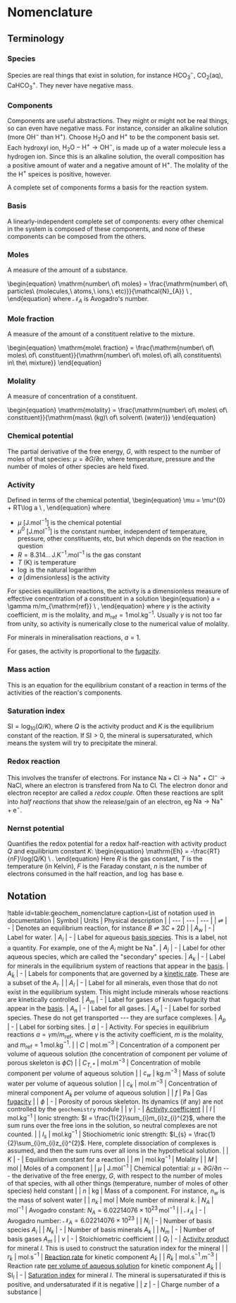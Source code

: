 # Nomenclature

## Terminology

### Species

Species are real things that exist in solution, for instance HCO$_{3}^{-}$, CO$_{2}$(aq), CaHCO$_{3}^{+}$.  They never have negative mass.

### Components

Components are useful abstractions.  They might or might not be real things, so can even have negative mass.  For instance, consider an alkaline solution (more OH$^{-}$ than H$^{+}$).  Choose H$_{2}$O and H$^{+}$ to be the component basis set.  Each hydroxyl ion, $\mathrm{H}_{2}\mathrm{O} - \mathrm{H}^{+} \rightarrow \mathrm{OH}^{-}$, is made up of a water molecule less a hydrogen ion.  Since this is an alkaline solution, the overall composition has a positive amount of water and a negative amount of H$^{+}$.  The molality of the the H$^{+}$ speices is positive, however.

A complete set of components forms a basis for the reaction system.

### Basis

A linearly-independent complete set of components: every other chemical in the system is composed of these components, and none of these components can be composed from the others.

### Moles

A measure of the amount of a substance.

\begin{equation}
\mathrm{number\ of\ moles} = \frac{\mathrm{number\ of\ particles\ (molecules,\ atoms,\ ions,\ etc)}}{\mathcal{N}_{A}} \ ,
\end{equation}
where $\mathcal{N}_{A}$ is Avogadro's number.

### Mole fraction

A measure of the amount of a constituent relative to the mixture.

\begin{equation}
\mathrm{mole\ fraction} = \frac{\mathrm{number\ of\ moles\ of\ constituent}}{\mathrm{number\ of\ moles\ of\ all\ constituents\ in\ the\ mixture}}
\end{equation}

### Molality

A measure of concentration of a constituent.

\begin{equation}
\mathrm{molality} = \frac{\mathrm{number\ of\ moles\ of\ constituent}}{\mathrm{mass\ (kg)\ of\ solvent\ (water)}}
\end{equation}

### Chemical potential

The partial derivative of the free energy, $G$, with respect to the number of moles of that species: $\mu = \partial G/\partial n$, where temperature, pressure and the number of moles of other species are held fixed.

### Activity

Defined in terms of the chemical potential,
\begin{equation}
\mu = \mu^{0} + RT\log a \ ,
\end{equation}
where

- $\mu$ \[J.mol$^{-1}$\] is the chemical potential
- $\mu^{0}$ \[J.mol$^{-1}$\] is the constant number, independent of temperature, pressure, other constituents, etc, but which depends on the reaction in question
- $R = 8.314\ldots\,$J.K$^{-1}$.mol$^{-1}$ is the gas constant
- $T$ (K) is temperature
- $\log$ is the natural logarithm
- $a$ \[dimensionless\] is the activity

For species equilibrium reactions, the activity is a dimensionless measure of effective concentration of a constituent in a solution
\begin{equation}
a = \gamma m/m_{\mathrm{ref}} \ ,
\end{equation}
where $\gamma$ is the activity coefficient, $m$ is the molality, and $m_{\mathrm{ref}}=1\,$mol.kg$^{-1}$.  Usually $\gamma$ is not too far from unity, so activity is numerically close to the numerical value of molality.

For minerals in mineralisation reactions, $a=1$.

For gases, the activity is proportional to the [fugacity](fugacity.md).

### Mass action

This is an equation for the equilibrium constant of a reaction in terms of the activities of the reaction's components.

### Saturation index

$\mathrm{SI} = \log_{10}(Q/K)$, where $Q$ is the activity product and $K$ is the equilibrium constant of the reaction.  If $\mathrm{SI}>0$, the mineral is supersaturated, which means the system will try to precipitate the mineral.

### Redox reaction

This involves the transfer of electrons.  For instance $\mathrm{Na} + \mathrm{Cl} \rightarrow \mathrm{Na}^{+} + \mathrm{Cl}^{-} \rightarrow \mathrm{NaCl}$, where an electron is transfered from Na to Cl.  The electron donor and electron receptor are called a *redox couple*.  Often these reactions are split into *half reactions* that show the release/gain of an electron, eg $\mathrm{Na}\rightarrow \mathrm{Na}^{+} + \mathrm{e}^{-}$.

### Nernst potential

Quantifies the redox potential for a redox half-reaction with activity product $Q$ and equilibrium constant $K$:
\begin{equation}
\mathrm{Eh} = -\frac{RT}{nF}\log(Q/K) \ .
\end{equation}
Here $R$ is the gas constant, $T$ is the temperature (in Kelvin), $F$ is the Faraday constant, $n$ is the number of electrons consumed in the half reaction, and $\log$ has base e.


## Notation

!table id=table:geochem_nomenclature caption=List of notation used in documentation
| Symbol | Units | Physical description |
| --- | --- | --- |
| $\rightleftharpoons$ | - | Denotes an equilibrium reaction, for instance $B \rightleftharpoons 3C + 2D$ |
| $A_{w}$ | - | Label for water.
| $A_{i}$ | - | Label for aqueous [basis species](basis.md).  This is a label, not a quantity.  For example, one of the $A_{i}$ might be Na$^{+}$.
| $A_{j}$ | - | Label for other aqueous species, which are called the "secondary" species.
| $A_{k}$ | - | Label for minerals in the equilibrium system of reactions that appear in the [basis](basis.md).
| $A_{\bar{k}}$ | - | Labels for components that are governed by a [kinetic rate](kinetics.md).  These are a subset of the $A_{l}$. |
| $A_{l}$ | - | Label for all minerals, even those that do not exist in the equilibrium system.  This might include minerals whose reactions are kinetically controlled.
| $A_{m}$ | - | Label for gases of known fugacity that appear in the [basis](basis.md).
| $A_{n}$ | - | Label for all gases.
| $A_{q}$ | - | Label for sorbed species.  These do not get transported --- they are surface complexes.
| $A_{p}$ | - | Label for sorbing sites.
| $a$ | - | Activity.  For species in equilibrium reactions $a = \gamma m/m_{\mathrm{ref}}$, where $\gamma$ is the activity coefficient, $m$ is the molality, and $m_{\mathrm{ref}}=1\,$mol.kg$^{-1}$. |
| $C$ | mol.m$^{-3}$ | Concentration of a component per volume of aqueous solution (the concentration of component per volume of porous skeleton is $\phi C$) |
| $C_{T,\ast}$ | mol.m$^{-3}$ | Concentration of mobile component per volume of aqueous solution |
| $c_{w}$ | kg.m$^{-3}$ | Mass of solute water per volume of aqueous solution |
| $c_{k}$ | mol.m$^{-3}$ | Concentration of mineral component $A_{k}$ per volume of aqueous solution |
| $f$ | Pa | Gas [fugacity](fugacity.md) |
| $\phi$ | - | Porosity of porous skeleton.  Its dynamics (if any) are not controlled by the `geochemistry` module |
| $\gamma$ | - | [Activity coefficient](activity_coefficients.md) |
| $I$ | mol.kg$^{-1}$ | Ionic strength: $I = \frac{1}{2}\sum_{i}m_{i}z_{i}^{2}$, where the sum runs over the free ions in the solution, so neutral complexes are not counted. |
| $I_{s}$ | mol.kg$^{-1}$ | Stiochiometric ionic strength: $I_{s} = \frac{1}{2}\sum_{i}m_{i}z_{i}^{2}$.  Here, complete dissociation of complexes is assumed, and then the sum runs over all ions in the hypothetical solution. |
| $K$ | - | Equilibrium constant for a reaction |
| $m$ | mol.kg$^{-1}$ | Molality |
| $M$ | mol | Moles of a component |
| $\mu$ | J.mol$^{-1}$ | Chemical potential: $\mu = \partial G/\partial n$ --- the derivative of the free energy, $G$, with respect to the number of moles of that species, with all other things (temperature, number of moles of other species) held constant |
| $n$ | kg | Mass of a component.  For instance, $n_{w}$ is the mass of solvent water |
| $n_{k}$ | mol | Mole number of mineral $k$.
| $N_{A}$ | mol$^{-1}$ | Avogadro constant: $N_{A} = 6.02214076\times 10^{23}\,$mol$^{-1}$ |
| $\mathcal{N}_{A}$ | - | Avogadro number: $\mathcal{N}_{A} = 6.02214076\times 10^{23}$ |
| $N_{i}$ | - | Number of basis species $A_{i}$ |
| $N_{k}$ | - | Number of basis minerals $A_{k}$ |
| $N_{m}$ | - | Number of basis gases $A_{m}$ |
| $\nu$ | - | Stoichiometric coefficient |
| $Q_{l}$ | - | [Activity product](equilibrium.md) for mineral $l$.  This is used to construct the saturation index for the mineral |
| $r_{\bar{k}}$ | mol.s$^{-1}$ | [Reaction rate](kinetics.md) for kinetic component $A_{\bar{k}}$ |
| $R_{\bar{k}}$ | mol.s$^{-1}$.m$^{-3}$ | Reaction rate [per volume of aqueous solution](transport.md) for kinetic component $A_{\bar{k}}$ |
| SI$_{l}$ | - | [Saturation index](equilibrium.md) for mineral $l$.  The mineral is supersaturated if this is positive, and undersaturated if it is negative |
| $z$ | - | Charge number of a substance |

